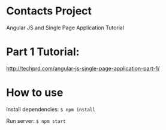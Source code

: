 # Contacts Project
Angular JS and Single Page Application Tutorial

# Part 1 Tutorial:
http://techprd.com/angular-js-single-page-application-part-1/

# How to use
 Install dependencies:
`$ npm install`

Run server:
`$ npm start`


